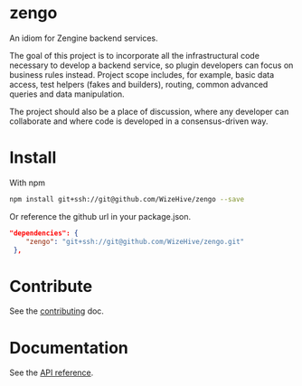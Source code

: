 # zengo
An idiom for Zengine backend services.

The goal of this project is to incorporate all the infrastructural code necessary to develop a backend service, so plugin developers can focus on business rules instead. Project scope includes, for example, basic data access, test helpers (fakes and builders), routing, common advanced queries and data manipulation.

The project should also be a place of discussion, where any developer can collaborate and where code is developed in a consensus-driven way.

# Install

With npm
```bash
npm install git+ssh://git@github.com/WizeHive/zengo --save
```

Or reference the github url in your package.json.
```json
"dependencies": {
    "zengo": "git+ssh://git@github.com/WizeHive/zengo.git"
 },
```

# Contribute

See the [contributing](docs/contributing.md) doc.

# Documentation

See the [API reference](http://wizehive.github.io/zengo/).

